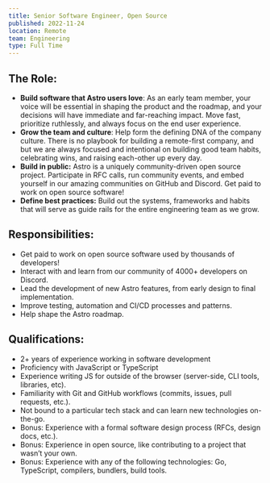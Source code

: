 ```yaml
---
title: Senior Software Engineer, Open Source
published: 2022-11-24
location: Remote
team: Engineering
type: Full Time
---
```


## The Role:

- **Build software that Astro users love**: As an early team member, your voice will be essential in shaping the product and the roadmap, and your decisions will have immediate and far-reaching impact. Move fast, prioritize ruthlessly, and always focus on the end user experience.
- **Grow the team and culture**: Help form the defining DNA of the company culture. There is no playbook for building a remote-first company, and but we are always focused and intentional on building good team habits, celebrating wins, and raising each-other up every day.
- **Build in public:** Astro is a uniquely community-driven open source project. Participate in RFC calls, run community events, and embed yourself in our amazing communities on GitHub and Discord. Get paid to work on open source software!
- **Define best practices:** Build out the systems, frameworks and habits that will serve as guide rails for the entire engineering team as we grow.

## Responsibilities:

- Get paid to work on open source software used by thousands of developers!
- Interact with and learn from our community of 4000+ developers on Discord.
- Lead the development of new Astro features, from early design to final implementation.
- Improve testing, automation and CI/CD processes and patterns.
- Help shape the Astro roadmap.

## Qualifications:

- 2+ years of experience working in software development
- Proficiency with JavaScript or TypeScript
- Experience writing JS for outside of the browser (server-side, CLI tools, libraries, etc).
- Familiarity with Git and GitHub workflows (commits, issues, pull requests, etc.).
- Not bound to a particular tech stack and can learn new technologies on-the-go.
- Bonus: Experience with a formal software design process (RFCs, design docs, etc.).
- Bonus: Experience in open source, like contributing to a project that wasn’t your own.
- Bonus: Experience with any of the following technologies: Go, TypeScript, compilers, bundlers, build tools.
